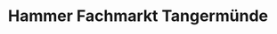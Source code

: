 ---
title: "Hammer Fachmarkt Tangermünde"
url: /tangermuende/hammer-fachmarkt-tangermuende/
shop: Baumarkt
---